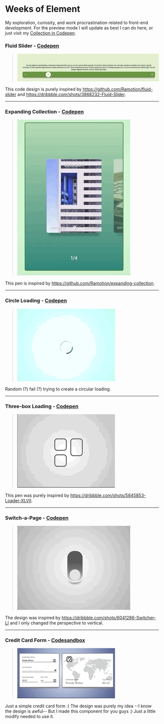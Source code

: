 # Weeks of Element
My exploration, curiosity, and work procrastination related to front-end development. For the preview mode I will update as best I can do here, or just visit my [Collection in Codepen](https://codepen.io/collection/nMoNxQ/).

### Fluid Slider - [Codepen](https://codepen.io/riandy-dimas/full/KEwpdw)
>![](fluid-slider.gif)


This code design is purely inspired by https://github.com/Ramotion/fluid-slider and https://dribbble.com/shots/3868232-Fluid-Slider.

---

### Expanding Collection - [Codepen](https://codepen.io/riandy-dimas/full/xBwPQa)
>![](expanding-collection-o.gif)


This pen is inspired by https://github.com/Ramotion/expanding-collection.

---

### Circle Loading - [Codepen](https://codepen.io/riandy-dimas/full/xNxzOO)
>![](circle-loading.gif)


Random (?) fail (?) trying to create a circular loading.

---

### Three-box Loading - [Codepen](https://codepen.io/riandy-dimas/full/VOwGEK)
>![](three-box-loading.gif)


This pen was purely inspired by https://dribbble.com/shots/5845853-Loader-XLVII.

---

### Switch-a-Page - [Codepen](https://codepen.io/riandy-dimas/full/JqYqao)
>![](switch-a-page.gif)


The design was inspired by https://dribbble.com/shots/6041286-Switcher-LI and I only changed the perspective to vertical.

---

### Credit Card Form - [Codesandbox](https://codesandbox.io/s/7y45q7p221?fontsize=14&view=preview)
>![](credit-card-form.gif)


Just a simple credit card form :) The design was purely my idea --I know the design is awful-- But I made this component for you guys :) Just a little modify needed to use it.


